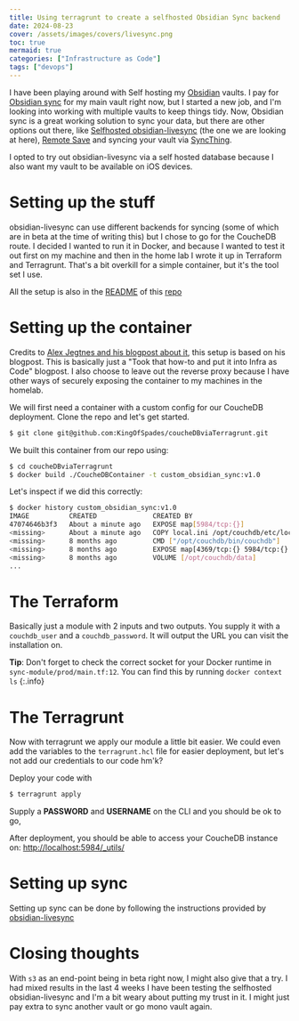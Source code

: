 ```yaml
---
title: Using terragrunt to create a selfhosted Obsidian Sync backend
date: 2024-08-23
cover: /assets/images/covers/livesync.png
toc: true
mermaid: true
categories: ["Infrastructure as Code"]
tags: ["devops"]
---
```


I have been playing around with Self hosting my [Obsidian](https://obsidian.md/) vaults. I pay for [Obsidian sync](https://obsidian.md/sync) for my main vault right now, but I started a new job, and I'm looking into working with multiple vaults to keep things tidy. Now, Obsidian sync is a great working solution to sync your data, but there are other options out there, like [Selfhosted obsidian-livesync](https://github.com/vrtmrz/obsidian-livesync) (the one we are looking at here), [Remote Save](https://github.com/remotely-save/remotely-save) and syncing your vault via [SyncThing](https://syncthing.net/).

I opted to try out obsidian-livesync via a self hosted database because I also want my vault to be available on iOS devices.

# Setting up the stuff

obsidian-livesync can use different backends for syncing (some of which are in beta at the time of writing this) but I chose to go for the CoucheDB route. I decided I wanted to run it in Docker, and because I wanted to test it out first on my machine and then in the home lab I wrote it up in Terraform and Terragrunt. That's a bit overkill for a simple container, but it's the tool set I use.

All the setup is also in the [README](https://github.com/KingOfSpades/coucheDBviaTerragrunt/blob/main/README.md) of this [repo](https://github.com/KingOfSpades/coucheDBviaTerragrunt)

# Setting up the container

Credits to [Alex Jegtnes and his blogpost about it](https://jegtnes.com/blog/self-hosting-obsidian-sync-for-ios-android-mac-and-windows-with-couchdb/), this setup is based on his blogpost. This is basically just a "Took that how-to and put it into Infra as Code" blogpost. I also choose to leave out the reverse proxy because I have other ways of securely exposing the container to my machines in the homelab.

We will first need a container with a custom config for our CoucheDB deployment. Clone the repo and let's get started.

```bash
$ git clone git@github.com:KingOfSpades/coucheDBviaTerragrunt.git
```

We built this container from our repo using:

```bash
$ cd coucheDBviaTerragrunt
$ docker build ./CoucheDBContainer -t custom_obsidian_sync:v1.0
```

Let's inspect if we did this correctly:

```bash
$ docker history custom_obsidian_sync:v1.0
IMAGE          CREATED              CREATED BY                                      SIZE      COMMENT
47074646b3f3   About a minute ago   EXPOSE map[5984/tcp:{}]                         0B        buildkit.dockerfile.v0
<missing>      About a minute ago   COPY local.ini /opt/couchdb/etc/local.ini # …   515B      buildkit.dockerfile.v0
<missing>      8 months ago         CMD ["/opt/couchdb/bin/couchdb"]                0B        buildkit.dockerfile.v0
<missing>      8 months ago         EXPOSE map[4369/tcp:{} 5984/tcp:{} 9100/tcp:…   0B        buildkit.dockerfile.v0
<missing>      8 months ago         VOLUME [/opt/couchdb/data]                      0B        buildkit.dockerfile.v0
...
```

# The Terraform

Basically just a module with 2 inputs and two outputs. You supply it with a `couchdb_user` and a `couchdb_password`. It will output the URL you can visit the installation on.

**Tip**: Don't forget to check the correct socket for your Docker runtime in `sync-module/prod/main.tf:12`. You can find this by running `docker context ls`
{:.info}

# The Terragrunt

Now with terragrunt we apply our module a little bit easier. We could even add the variables to the `terragrunt.hcl` file for easier deployment, but let's not add our credentials to our code hm'k?

Deploy your code with

```bash
$ terragrunt apply
```

Supply a **PASSWORD** and **USERNAME** on the CLI and you should be ok to go,

After deployment, you should be able to access your CoucheDB instance on: [http://localhost:5984/_utils/](http://localhost:5984/_utils/)

# Setting up sync

Setting up sync can be done by following the instructions provided by [obsidian-livesync](https://github.com/vrtmrz/obsidian-livesync)

# Closing thoughts

With `s3` as an end-point being in beta right now, I might also give that a try. I had mixed results in the last 4 weeks I have been testing the selfhosted obsidian-livesync and I'm a bit weary about putting my trust in it. I might just pay extra to sync another vault or go mono vault again.
